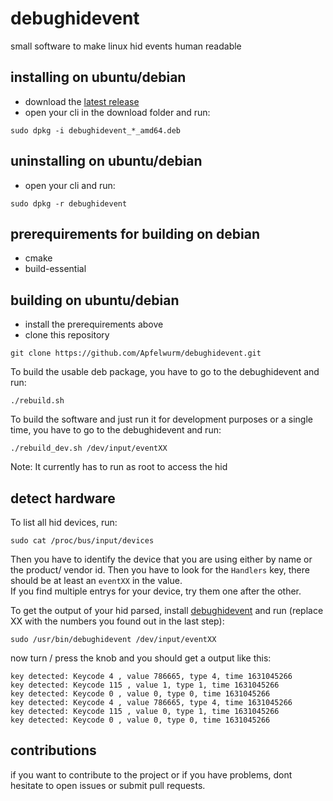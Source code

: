 # debughidevent
small software to make linux hid events human readable

## installing on ubuntu/debian

* download the [latest release](https://github.com/Apfelwurm/debughidevent/releases)
* open your cli in the download folder and run:
```
sudo dpkg -i debughidevent_*_amd64.deb
```

## uninstalling on ubuntu/debian

* open your cli and run:
```
sudo dpkg -r debughidevent
```
## prerequirements for building on debian

* cmake
* build-essential

## building on ubuntu/debian

* install the prerequirements above
* clone this repository
```
git clone https://github.com/Apfelwurm/debughidevent.git
```

To build the usable deb package, you have to go to the debughidevent and run:
```
./rebuild.sh
```

To build the software and just run it for development purposes or a single time, you have to go to the debughidevent and run:
```
./rebuild_dev.sh /dev/input/eventXX
```
Note: It currently has to run as root to access the hid

## detect hardware

To list all hid devices, run:
```
sudo cat /proc/bus/input/devices
```

Then you have to identify the device that you are using either by name or the product/ vendor id. Then you have to look for the ``Handlers`` key, there should be at least an ``eventXX`` in the value.  
If you find multiple entrys for your device, try them one after the other.

To get the output of your hid parsed, install [debughidevent](https://github.com/Apfelwurm/debughidevent) and run (replace XX with the numbers you found out in the last step):
```
sudo /usr/bin/debughidevent /dev/input/eventXX
```

now turn / press the knob and you should get a output like this:
```
key detected: Keycode 4 , value 786665, type 4, time 1631045266
key detected: Keycode 115 , value 1, type 1, time 1631045266
key detected: Keycode 0 , value 0, type 0, time 1631045266
key detected: Keycode 4 , value 786665, type 4, time 1631045266
key detected: Keycode 115 , value 0, type 1, time 1631045266
key detected: Keycode 0 , value 0, type 0, time 1631045266
```


## contributions

if you want to contribute to the project or if you have problems, dont hesitate to open issues or submit pull requests.


